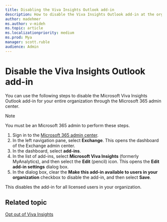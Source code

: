 ```yaml
---
title: Disabling the Viva Insights Outlook add-in
description: How to disable the Viva Insights Outlook add-in at the organizational level 
author: madehmer
ms.author: v-mideh
ms.topic: article
ms.localizationpriority: medium 
ms.prod: Mya
manager: scott.ruble
audience: Admin
---
```


# Disable the Viva Insights Outlook add-in

You can use the following steps to disable the Microsoft Viva Insights Outlook add-in for your entire organization through the Microsoft 365 admin center.

>[!Note]
>You must be an Microsoft 365 admin to perform these steps.

1. Sign in to the [Microsoft 365 admin center](https://admin.microsoft.com/adminportal).
2. In the left navigation pane, select **Exchange**. This opens the dashboard of the Exchange admin center.  
3. In the dashboard, select **add-ins**.
4. In the list of add-ins, select **Microsoft Viva Insights** (formerly MyAnalytics), and then select the **Edit** (pencil) icon. This opens the **Edit add-in settings** dialog box.
5. In the dialog box, clear the **Make this add-in available to users in your organization** checkbox to disable the add-in, and then select **Save**.

This disables the add-in for all licensed users in your organization.

## Related topic

[Opt out of Viva Insights](../overview/mya-faq.md#opt-out)
